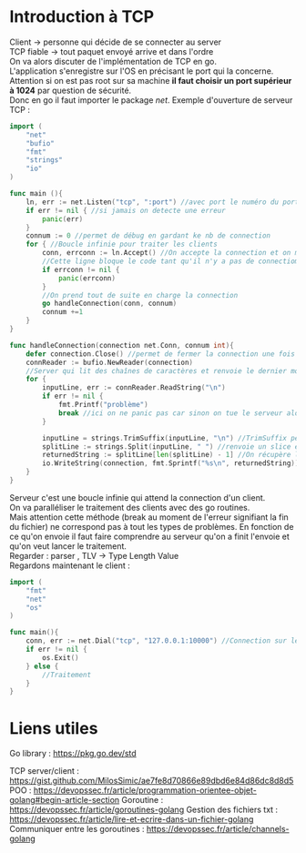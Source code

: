 
# Introduction à TCP      
Client &rarr; personne qui décide de se connecter au server       
TCP fiable &rarr; tout paquet envoyé arrive et dans l'ordre    
On va alors discuter de l'implémentation de TCP en go.     
L'application s'enregistre sur l'OS en précisant le port qui la concerne.    
Attention si on est pas root sur sa machine **il faut choisir un port supérieur à 1024** par question de sécurité.    
Donc en go il faut importer le package *net*.
Exemple d'ouverture de serveur TCP :     
```Go
import (
    "net"
    "bufio"
    "fmt"
    "strings"
    "io"
)

func main (){
    ln, err := net.Listen("tcp", ":port") //avec port le numéro du port, ln = listener
    if err != nil { //si jamais on detecte une erreur   
        panic(err)
    }
    connum := 0 //permet de débug en gardant ke nb de connection
    for { //Boucle infinie pour traiter les clients 
        conn, errconn := ln.Accept() //On accepte la connection et on met l'identifiant de la session dans conn
        //Cette ligne bloque le code tant qu'il n'y a pas de connectiom
        if errconn != nil {
            panic(errconn)
        }
        //On prend tout de suite en charge la connection
        go handleConnection(conn, connum)
        connum +=1
    }
}

func handleConnection(connection net.Conn, connum int){
    defer connection.Close() //permet de fermer la connection une fois le code fini !!!! hyper important  
    connReader := bufio.NewReader(connection)
    //Server qui lit des chaînes de caractères et renvoie le dernier mot de chque ligne
    for {
        inputLine, err := connReader.ReadString("\n")
        if err != nil {
            fmt.Printf("problème")
            break //ici on ne panic pas car sinon on tue le serveur alors qu'une erreur va signifier la fin de ligne ou la déconnection d'un client 
        }

        inputLine = strings.TrimSuffix(inputLine, "\n") //TrimSuffix permet de dégager le \n
        splitLine := strings.Split(inputLine, " ") //renvoie un slice en séparant avec le caractère précise, ici l'espace
        returnedString := splitLine[len(splitLine) - 1] //On récupère le dernier mot
        io.WriteString(connection, fmt.Sprintf("%s\n", returnedString))
    }
}
```
Serveur c'est une boucle infinie qui attend la connection d'un client.      
On va paralléliser le traitement des clients avec des go routines.    
Mais attention cette méthode (break au moment de l'erreur signifiant la fin du fichier) ne correspond pas à tout les types de problèmes. En fonction de ce qu'on envoie il faut faire comprendre au serveur qu'on a finit l'envoie et qu'on veut lancer le traitement.   
Regarder : parser , TLV &rarr; Type Length Value    
Regardons maintenant le client :    
```Go
import (
    "fmt"
    "net"
    "os"
)

func main(){
    conn, err := net.Dial("tcp", "127.0.0.1:10000") //Connection sur le port 10000, Rappel : 127.0.0.1 = moi  
    if err != nil {
        os.Exit()
    } else {
        //Traitement 
    }
}
```

# Liens utiles
Go library : https://pkg.go.dev/std

TCP server/client : https://gist.github.com/MilosSimic/ae7fe8d70866e89dbd6e84d86dc8d8d5
POO : https://devopssec.fr/article/programmation-orientee-objet-golang#begin-article-section
Goroutine : https://devopssec.fr/article/goroutines-golang
Gestion des fichiers txt : https://devopssec.fr/article/lire-et-ecrire-dans-un-fichier-golang
Communiquer entre les goroutines : https://devopssec.fr/article/channels-golang
